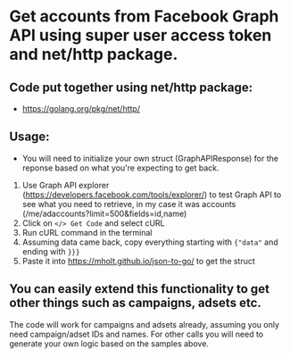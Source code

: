 # Get accounts from Facebook Graph API using super user access token and net/http package.

## Code put together using net/http package:
* https://golang.org/pkg/net/http/

## Usage:
* You will need to initialize your own struct (GraphAPIResponse) for the reponse based on what you're expecting to get back.

1. Use Graph API explorer (https://developers.facebook.com/tools/explorer/) to test Graph API to see what you need to retrieve, in my case it was accounts (/me/adaccounts?limit=500&fields=id,name)
2. Click on `</> Get Code` and select cURL
3. Run cURL command in the terminal
4. Assuming data came back, copy everything starting with `{"data"` and ending with `}}}`
5. Paste it into https://mholt.github.io/json-to-go/ to get the struct

## You can easily extend this functionality to get other things such as campaigns, adsets etc.

The code will work for campaigns and adsets already, assuming you only need campaign/adset IDs and names. For other calls you will need to generate your own logic based on the samples above.
